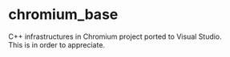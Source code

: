chromium_base
=============

C++ infrastructures in Chromium project ported to Visual Studio.
<br />
This is in order to appreciate.

